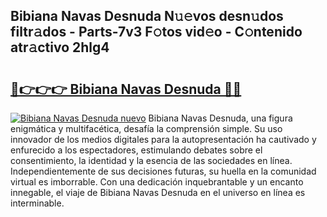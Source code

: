 ## Bibiana Navas Desnuda N𝚞𝚎vos desn𝚞dos filtr𝚊dos - Parts-7v3 F𝚘tos vid𝚎o - C𝚘ntenido atr𝚊ctivo 2hlg4

# <h2><a href="http://mb0082s.tromn.icu/?c=Bibiana+Navas+Desnuda">🔗👉👉👉 Bibiana Navas Desnuda 🔗🔗</a></h2>

[![Bibiana Navas Desnuda nuevo](https://i.imgur.com/pEAQMta.gif)](http://mb0082s.tromn.icu/?c=Bibiana+Navas+Desnuda)
Bibiana Navas Desnuda, una figura enigmática y multifacética, desafía la comprensión simple. Su uso innovador de los medios digitales para la autopresentación ha cautivado y enfurecido a los espectadores, estimulando debates sobre el consentimiento, la identidad y la esencia de las sociedades en línea. Independientemente de sus decisiones futuras, su huella en la comunidad virtual es imborrable. Con una dedicación inquebrantable y un encanto innegable, el viaje de Bibiana Navas Desnuda en el universo en línea es interminable.
